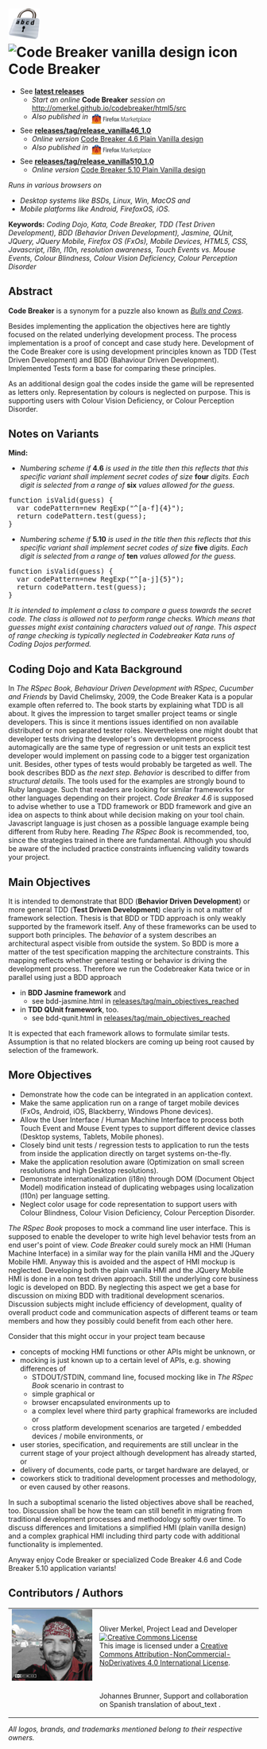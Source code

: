<img height="64" alt="Code Breaker Icon" src="html5/src/img/icons/codebreaker128.png" />&nbsp;<img height="64" alt="Code Breaker vanilla design icon" src="http://omerkel.github.io/codebreaker/codebreaker46vanilla/src/img/icons/codebreaker-vanilla-128.png" />Code Breaker
============

* See <b>[latest releases](https://github.com/OMerkel/codebreaker/releases)</b>
    * <em>Start an online</em> <b>Code Breaker</b> <em>session on</em> http://omerkel.github.io/codebreaker/html5/src
    * <em>Also published in</em> <a href="https://marketplace.firefox.com/app/codebreaker"><img alt='Firefox Marketplace' align="middle" width="128" src="res/img/marketplace_logo.png" /></a>
* See <b>[releases/tag/release_vanilla46_1.0](https://github.com/OMerkel/codebreaker/releases/tag/release_vanilla46_1.0)</b>
    * <em>Online version</em> [Code Breaker 4.6 Plain Vanilla design](http://omerkel.github.io/codebreaker/codebreaker46vanilla/src/intro.html)
    * <em>Also published in</em> <a href="https://marketplace.firefox.com/app/cbreaker46"><img alt='Firefox Marketplace' align="middle" width="128" src="res/img/marketplace_logo.png" /></a>
* See <b>[releases/tag/release_vanilla510_1.0](https://github.com/OMerkel/codebreaker/releases/tag/release_vanilla510_1.0)</b>
    *  <em>Online version</em> [Code Breaker 5.10 Plain Vanilla design](http://omerkel.github.io/codebreaker/codebreaker510vanilla/src/intro.html)

<em>Runs in various browsers on</em>

* <em>Desktop systems like BSDs, Linux, Win, MacOS and</em>
* <em>Mobile platforms like Android, FirefoxOS, iOS.</em>

__Keywords:__ _Coding Dojo, Kata, Code Breaker, TDD (Test Driven Development), BDD (Behavior Driven Development), Jasmine,
QUnit, JQuery, JQuery Mobile, Firefox OS (FxOs), Mobile Devices, HTML5, CSS, Javascript, i18n, l10n, resolution awareness,
Touch Events vs. Mouse Events, Colour Blindness, Colour Vision Deficiency, Colour Perception Disorder_

Abstract
--------

__Code Breaker__ is a synonym for a puzzle also known as [_Bulls and Cows_](http://en.wikipedia.org/wiki/Bulls_and_cows). 

Besides implementing the application the objectives here are tightly focused on the related underlying development
process. The process implementation is a proof of concept and case study here. Development of the Code Breaker core
is using development principles known as TDD (Test Driven Development) and BDD (Bahaviour Driven Development).
Implemented Tests form a base for comparing these principles.

As an additional design goal the codes inside the game will be represented as letters only. Representation
by colours is neglected on purpose. This is supporting users with Colour Vision Deficiency, or Colour
Perception Disorder.

Notes on Variants
-----------------
__Mind:__
* _Numbering scheme_ _if_ __4.6__ _is used in the title then this reflects that this specific variant shall implement secret codes of size_ __four__ _digits. Each digit is selected from a range of_ __six__ _values allowed for the guess._
<pre>
function isValid(guess) {
  var codePattern=new RegExp("^[a-f]{4}");
  return codePattern.test(guess);
}
</pre>
* _Numbering scheme_ _if_ __5.10__ _is used in the title then this reflects that this specific variant shall implement secret codes of size_ __five__ _digits. Each digit is selected from a range of_ __ten__ _values allowed for the guess._
<pre>
function isValid(guess) {
  var codePattern=new RegExp("^[a-j]{5}");
  return codePattern.test(guess);
}
</pre>
_It is intended to implement a class to compare a guess towards the secret code. The class is allowed not to perform range checks. Which means that guesses might exist containing characters valued out of range. This aspect of range checking is typically neglected in Codebreaker Kata runs of Coding Dojos performed._

Coding Dojo and Kata Background
-------------------------------

In _The RSpec Book, Behaviour Driven Development with RSpec, Cucumber and Friends_ by David Chelimsky, 2009, the
Code Breaker Kata is a popular example often referred to. The book starts by explaining what TDD is all about.
It gives the impression to target smaller project teams or single developers. This is since it mentions issues
identified on non available distributed or non separated tester roles. Nevertheless one might doubt that
developer tests driving the developer's own development process automagically are the same type of regression or
unit tests an explicit test developer would implement on passing code to a bigger test organization unit.
Besides, other types of tests would probably be targeted as well. The book describes BDD as _the next step_.
_Behavior_ is described to differ from _structural details_. The tools used for the examples are strongly bound
to Ruby language. Such that readers are looking for similar frameworks for other languages depending on their
project. _Code Breaker 4.6_ is supposed to advise whether to use a TDD framework or BDD framework and give an
idea on aspects to think about while decision making on your tool chain. Javascript language is just chosen as
a possible language example being different from Ruby here. Reading _The RSpec Book_ is recommended, too, since
the strategies trained in there are fundamental. Although you should be aware of the included practice
constraints influencing validity towards your project.

Main Objectives
---------------

It is intended to demonstrate that BDD (__Behavior Driven Development__) or more general
TDD (__Test Driven Development__) clearly is not a matter of framework selection. Thesis is
that BDD or TDD approach is only weakly supported by the framework itself. Any of these
frameworks can be used to support both principles. The _behavior_ of a system describes an
architectural aspect visible from outside the system. So BDD is more a matter of the test
specification mapping the architecture constraints. This mapping reflects whether general
testing or behavior is driving the development process. Therefore we run the Codebreaker Kata
twice or in parallel using just a BDD approach

* in __BDD Jasmine framework__ and
    * see bdd-jasmine.html in [releases/tag/main_objectives_reached](https://github.com/OMerkel/codebreaker/releases/tag/main_objectives_reached) 
* in __TDD QUnit framework__, too.
    * see bdd-qunit.html in [releases/tag/main_objectives_reached](https://github.com/OMerkel/codebreaker/releases/tag/main_objectives_reached) 

It is expected that each framework allows to formulate similar tests. Assumption is that
no related blockers are coming up being root caused by selection of the framework.

More Objectives
---------------

* Demonstrate how the code can be integrated in an application context.
* Make the same application run on a range of target mobile devices (FxOs, Android, iOS, Blackberry, Windows Phone devices).
* Allow the User Interface / Human Machine Interface to process both Touch Event and Mouse Event types to support different device classes (Desktop systems, Tablets, Mobile phones).
* Closely bind unit tests / regression tests to application to run the tests from inside the application directly on target systems on-the-fly.
* Make the application resolution aware (Optimization on small screen resolutions and high Desktop resolutions).
* Demonstrate internationalization (i18n) through DOM (Document Object Model) modification instead of duplicating webpages using localization (l10n) per language setting.
* Neglect color usage for code representation to support users with Colour Blindness, Colour Vision Deficiency, Colour Perception Disorder.

_The RSpec Book_ proposes to mock a command line user interface. This is supposed to enable the developer
to write high level behavior tests from an end user's point of view. _Code Breaker_ could surely mock an
HMI (Human Machine Interface) in a similar way for the plain vanilla HMI and the JQuery Mobile HMI.
Anyway this is avoided and the aspect of HMI mockup is neglected. Developing both the plain vanilla HMI and
the JQuery Mobile HMI is done in a non test driven approach. Still the underlying core business logic is
developed on BDD. By neglecting this aspect we get a base for discussion on mixing BDD with traditional
development scenarios. Discussion subjects might include efficiency of development, quality of overall
product code and communication aspects of different teams or team members and how they possibly could
benefit from each other here.

Consider that this might occur in your project team because

* concepts of mocking HMI functions or other APIs might be unknown, or
* mocking is just known up to a certain level of APIs, e.g. showing differences of
    * STDOUT/STDIN, command line, focused mocking like in _The RSpec Book_ scenario in contrast to
    * simple graphical or
    * browser encapsulated environments up to
    * a complex level where third party graphical frameworks are included or
    * cross platform development scenarios are targeted / embedded devices / mobile environments, or
* user stories, specification, and requirements are still unclear in the current stage of your project although development has already started, or
* delivery of documents, code parts, or target hardware are delayed, or
* coworkers stick to traditional development processes and methodology, or even caused by other reasons.

In such a suboptimal scenario the listed objectives above shall be reached, too. Discussion shall be how
the team can still benefit in migrating from traditional development processes and methodology softly
over time. To discuss differences and limitations a simplified HMI (plain vanilla design) and a complex
graphical HMI including third party code with additional functionality is implemented.

Anyway enjoy Code Breaker or specialized Code Breaker 4.6 and Code Breaker 5.10 application variants!

Contributors / Authors
----------------------

<table>
  <tr>
    <td width="35%"><img width="100%" ondragstart="return false;" alt="Oliver Merkel, Creative Commons License, This image is licensed under a Creative Commons Attribution-NonCommercial-NoDerivatives 4.0 International License." src="html5/src/img/oliver.jpg" /></td>
    <td><p>Oliver Merkel, Project Lead and Developer<br /><a rel="license" href="http://creativecommons.org/licenses/by-nc-nd/4.0/"><img alt="Creative Commons License" style="border-width:0" src="http://i.creativecommons.org/l/by-nc-nd/4.0/88x31.png" /></a><br />This image is licensed under a <a rel="license" href="http://creativecommons.org/licenses/by-nc-nd/4.0/">Creative Commons Attribution-NonCommercial-NoDerivatives 4.0 International License</a>.    
    </p>
    </td>
  </tr>
  <tr>
    <td>&nbsp;</td>
    <td><p>Johannes Brunner, Support and collaboration on Spanish translation of about_text .</p>
    </td>
  </tr>
</table>

_All logos, brands, and trademarks mentioned belong to their respective owners._
